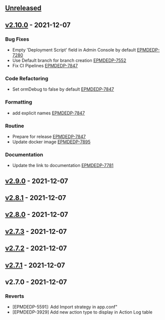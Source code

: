 <a name="unreleased"></a>
## [Unreleased]


<a name="v2.10.0"></a>
## [v2.10.0] - 2021-12-07
### Bug Fixes

- Empty 'Deployment Script' field in Admin Console by default [EPMDEDP-7280](https://jiraeu.epam.com/browse/EPMDEDP-7280)
- Use Default branch for branch creation [EPMDEDP-7552](https://jiraeu.epam.com/browse/EPMDEDP-7552)
- Fix CI Pipelines [EPMDEDP-7847](https://jiraeu.epam.com/browse/EPMDEDP-7847)

### Code Refactoring

- Set ormDebug to false by default [EPMDEDP-7847](https://jiraeu.epam.com/browse/EPMDEDP-7847)

### Formatting

- add explicit names [EPMDEDP-7847](https://jiraeu.epam.com/browse/EPMDEDP-7847)

### Routine

- Prepare for release [EPMDEDP-7847](https://jiraeu.epam.com/browse/EPMDEDP-7847)
- Update docker image [EPMDEDP-7895](https://jiraeu.epam.com/browse/EPMDEDP-7895)

### Documentation

- Update the link to documentation [EPMDEDP-7781](https://jiraeu.epam.com/browse/EPMDEDP-7781)


<a name="v2.9.0"></a>
## [v2.9.0] - 2021-12-07

<a name="v2.8.1"></a>
## [v2.8.1] - 2021-12-07

<a name="v2.8.0"></a>
## [v2.8.0] - 2021-12-07

<a name="v2.7.3"></a>
## [v2.7.3] - 2021-12-07

<a name="v2.7.2"></a>
## [v2.7.2] - 2021-12-07

<a name="v2.7.1"></a>
## [v2.7.1] - 2021-12-07

<a name="v2.7.0"></a>
## v2.7.0 - 2021-12-07
### Reverts

- [EPMDEDP-5591]: Add Import strategy in app.conf"
- [EPMDEDP-3929] Add new action type to display in Action Log table


[Unreleased]: https://github.com/epam/edp-admin-console/compare/v2.10.0...HEAD
[v2.10.0]: https://github.com/epam/edp-admin-console/compare/v2.9.0...v2.10.0
[v2.9.0]: https://github.com/epam/edp-admin-console/compare/v2.8.1...v2.9.0
[v2.8.1]: https://github.com/epam/edp-admin-console/compare/v2.8.0...v2.8.1
[v2.8.0]: https://github.com/epam/edp-admin-console/compare/v2.7.3...v2.8.0
[v2.7.3]: https://github.com/epam/edp-admin-console/compare/v2.7.2...v2.7.3
[v2.7.2]: https://github.com/epam/edp-admin-console/compare/v2.7.1...v2.7.2
[v2.7.1]: https://github.com/epam/edp-admin-console/compare/v2.7.0...v2.7.1
